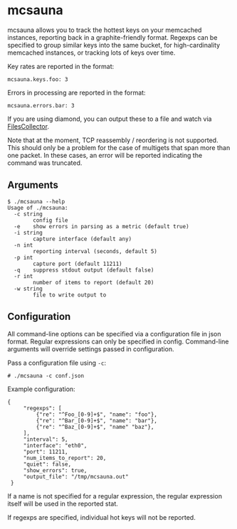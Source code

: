 # mcsauna

mcsauna allows you to track the hottest keys on your memcached instances,
reporting back in a graphite-friendly format.  Regexps can be specified to
group similar keys into the same bucket, for high-cardinality memcached
instances, or tracking lots of keys over time.

Key rates are reported in the format:

    mcsauna.keys.foo: 3

Errors in processing are reported in the format:

    mcsauna.errors.bar: 3

If you are using diamond, you can output these to a file and watch via
[FilesCollector](http://diamond.readthedocs.io/en/latest/collectors/FilesCollector/).

Note that at the moment, TCP reassembly / reordering is not supported.  This
should only be a problem for the case of multigets that span more than one
packet.  In these cases, an error will be reported indicating the command was
truncated.

## Arguments

    $ ./mcsauna --help
    Usage of ./mcsauna:
      -c string
            config file
      -e    show errors in parsing as a metric (default true)
      -i string
            capture interface (default any)
      -n int
            reporting interval (seconds, default 5)
      -p int
            capture port (default 11211)
      -q    suppress stdout output (default false)
      -r int
            number of items to report (default 20)
      -w string
            file to write output to


## Configuration

All command-line options can be specified via a configuration file in json
format.  Regular expressions can only be specified in config.  Command-line
arguments will override settings passed in configuration.

Pass a configuration file using `-c`:

    # ./mcsauna -c conf.json

Example configuration:

    {
         "regexps": [
             {"re": "^Foo_[0-9]+$", "name": "foo"},
             {"re": "^Bar_[0-9]+$", "name": "bar"},
             {"re": "^Baz_[0-9]+$", "name" "baz"},
         ],
         "interval": 5,
         "interface": "eth0",
         "port": 11211,
         "num_items_to_report": 20,
         "quiet": false,
         "show_errors": true,
         "output_file": "/tmp/mcsauna.out"
     }

If a name is not specified for a regular expression, the regular expression
itself will be used in the reported stat.

If regexps are specified, individual hot keys will not be reported.
